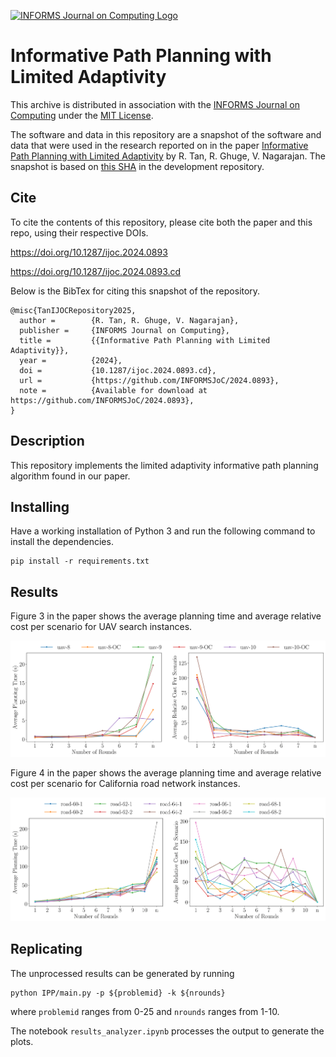 [![INFORMS Journal on Computing Logo](https://INFORMSJoC.github.io/logos/INFORMS_Journal_on_Computing_Header.jpg)](https://pubsonline.informs.org/journal/ijoc)

# Informative Path Planning with Limited Adaptivity

This archive is distributed in association with the [INFORMS Journal on
Computing](https://pubsonline.informs.org/journal/ijoc) under the [MIT License](LICENSE).

The software and data in this repository are a snapshot of the software and data
that were used in the research reported on in the paper 
[Informative Path Planning with Limited Adaptivity](https://doi.org/10.1287/ijoc.2024.0893) by R. Tan, R. Ghuge, V. Nagarajan. 
The snapshot is based on 
[this SHA](https://github.com/rayen-t/Informative-Path-Planning/commit/a7e48adeed872dedd78247e607950f6d59de09d2) 
in the development repository. 



## Cite

To cite the contents of this repository, please cite both the paper and this repo, using their respective DOIs.

https://doi.org/10.1287/ijoc.2024.0893

https://doi.org/10.1287/ijoc.2024.0893.cd

Below is the BibTex for citing this snapshot of the repository.

```
@misc{TanIJOCRepository2025,
  author =        {R. Tan, R. Ghuge, V. Nagarajan},
  publisher =     {INFORMS Journal on Computing},
  title =         {{Informative Path Planning with Limited Adaptivity}},
  year =          {2024},
  doi =           {10.1287/ijoc.2024.0893.cd},
  url =           {https://github.com/INFORMSJoC/2024.0893},
  note =          {Available for download at https://github.com/INFORMSJoC/2024.0893},
}  
```

## Description

This repository implements the limited adaptivity informative path planning algorithm found in our paper.

## Installing

Have a working installation of Python 3 and run the following command to install the dependencies.
```
pip install -r requirements.txt
```

## Results

Figure 3 in the paper shows the average planning time and average relative cost per scenario for UAV search instances.

![Figure 1](results/uav_informs.png)

Figure 4 in the paper shows the average planning time and average relative cost per scenario for California road network instances.

![Figure 1](results/road_informs.png)

## Replicating
The unprocessed results can be generated by running
```
python IPP/main.py -p ${problemid} -k ${nrounds}
```
where ```problemid``` ranges from 0-25 and ```nrounds``` ranges from 1-10.

The notebook ```results_analyzer.ipynb``` processes the output to generate the plots.